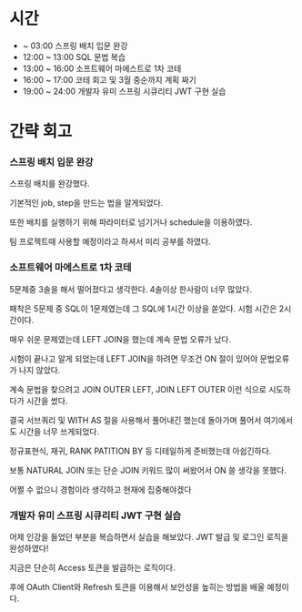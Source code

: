# 시간
- ~ 03:00 스프링 배치 입문 완강
- 12:00 ~ 13:00 SQL 문법 복습
- 13:00 ~ 16:00 소프트웨어 마에스트로 1차 코테
- 16:00 ~ 17:00 코테 회고 및 3월 중순까지 계획 짜기
- 19:00 ~ 24:00 개발자 유미 스프링 시큐리티 JWT 구현 실습

# 간략 회고

### 스프링 배치 입문 완강

스프링 배치를 완강했다.

기본적인 job, step을 만드는 법을 알게되었다.

또한 배치를 실행하기 위해 파라미터로 넘기거나 schedule을 이용하였다.

팀 프로젝트때 사용할 예정이라고 하셔서 미리 공부를 하였다.

### 소프트웨어 마에스트로 1차 코테

5문제중 3솔을 해서 떨어졌다고 생각한다. 4솔이상 한사람이 너무 많았다.

패착은 5문제 중 SQL이 1문제였는데 그 SQL에 1시간 이상을 쏟았다. 시험 시간은 2시간이다.

매우 쉬운 문제였는데 LEFT JOIN을 했는데 계속 문법 오류가 났다.

시험이 끝나고 알게 되었는데 LEFT JOIN을 하려면 무조건 ON 절이 있어야 문법오류가 나지 않았다.

계속 문법을 찾으려고 JOIN OUTER LEFT, JOIN LEFT OUTER 이런 식으로 시도하다가 시간을 썼다.

결국 서브쿼리 및 WITH AS 절을 사용해서 풀어내긴 했는데 돌아가며 풀어서 여기에서도 시간을 너무 쓰게되었다.

정규표현식, 재귀, RANK PATITION BY 등 디테일하게 준비했는데 아쉽긴하다.

보통 NATURAL JOIN 또는 단순 JOIN 키워드 많이 써왔어서 ON 쓸 생각을 못했다.

어쩔 수 없으니 경험이라 생각하고 현재에 집중해야겠다

### 개발자 유미 스프링 시큐리티 JWT 구현 실습

어제 인강을 들었던 부분을 복습하면서 실습을 해보았다. JWT 발급 및 로그인 로직을 완성하였다!

지금은 단순히 Access 토큰을 발급하는 로직이다.

후에 OAuth Client와 Refresh 토큰을 이용해서 보안성을 높히는 방법을 배울 예정이다.